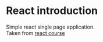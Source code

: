 # React introduction
Simple react single page application.  
Taken from [react course](https://www.youtube.com/watch?v=GNrdg3PzpJQ)
